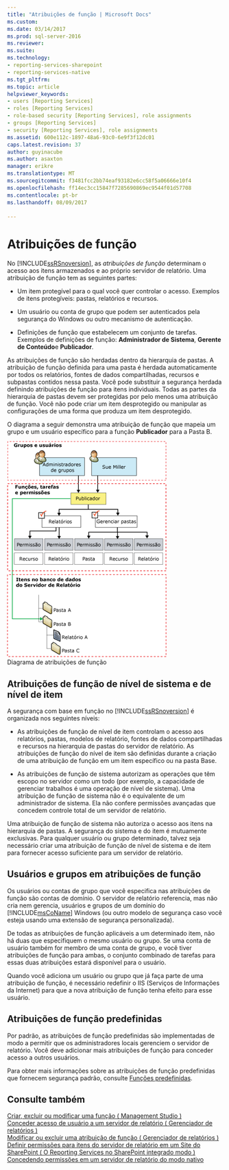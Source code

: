 ```yaml
---
title: "Atribuições de função | Microsoft Docs"
ms.custom: 
ms.date: 03/14/2017
ms.prod: sql-server-2016
ms.reviewer: 
ms.suite: 
ms.technology:
- reporting-services-sharepoint
- reporting-services-native
ms.tgt_pltfrm: 
ms.topic: article
helpviewer_keywords:
- users [Reporting Services]
- roles [Reporting Services]
- role-based security [Reporting Services], role assignments
- groups [Reporting Services]
- security [Reporting Services], role assignments
ms.assetid: 600e112c-1897-48a6-93c0-6e9f3f12dc01
caps.latest.revision: 37
author: guyinacube
ms.author: asaxton
manager: erikre
ms.translationtype: MT
ms.sourcegitcommit: f3481fcc2bb74eaf93182e6cc58f5a06666e10f4
ms.openlocfilehash: ff14ec3cc15847f7285690869ec9544f01d57708
ms.contentlocale: pt-br
ms.lasthandoff: 08/09/2017

---
```

# <a name="role-assignments"></a>Atribuições de função
  No [!INCLUDE[ssRSnoversion](../../includes/ssrsnoversion-md.md)], as *atribuições de função* determinam o acesso aos itens armazenados e ao próprio servidor de relatório. Uma atribuição de função tem as seguintes partes:  
  
-   Um item protegível para o qual você quer controlar o acesso. Exemplos de itens protegíveis: pastas, relatórios e recursos.  
  
-   Um usuário ou conta de grupo que podem ser autenticados pela segurança do Windows ou outro mecanismo de autenticação.  
  
-   Definições de função que estabelecem um conjunto de tarefas. Exemplos de definições de função: **Administrador de Sistema**, **Gerente de Conteúdo**e **Publicador**.  
  
 As atribuições de função são herdadas dentro da hierarquia de pastas. A atribuição de função definida para uma pasta é herdada automaticamente por todos os relatórios, fontes de dados compartilhadas, recursos e subpastas contidos nessa pasta. Você pode substituir a segurança herdada definindo atribuições de função para itens individuais. Todas as partes da hierarquia de pastas devem ser protegidas por pelo menos uma atribuição de função. Você não pode criar um item desprotegido ou manipular as configurações de uma forma que produza um item desprotegido.  
  
 O diagrama a seguir demonstra uma atribuição de função que mapeia um grupo e um usuário específico para a função **Publicador** para a Pasta B.  
  
 ![Diagrama de atribuições de função](../../reporting-services/security/media/report-securityarch.gif "diagrama de atribuições de função")  
Diagrama de atribuições de função  
  
## <a name="system-level-and-item-level-role-assignments"></a>Atribuições de função de nível de sistema e de nível de item  
 A segurança com base em função no [!INCLUDE[ssRSnoversion](../../includes/ssrsnoversion-md.md)] é organizada nos seguintes níveis:  
  
-   As atribuições de função de nível de item controlam o acesso aos relatórios, pastas, modelos de relatório, fontes de dados compartilhadas e recursos na hierarquia de pastas do servidor de relatório. As atribuições de função do nível de item são definidas durante a criação de uma atribuição de função em um item específico ou na pasta Base.  
  
-   As atribuições de função de sistema autorizam as operações que têm escopo no servidor como um todo (por exemplo, a capacidade de gerenciar trabalhos é uma operação de nível de sistema). Uma atribuição de função de sistema não é o equivalente de um administrador de sistema. Ela não confere permissões avançadas que concedem controle total de um servidor de relatório.  
  
 Uma atribuição de função de sistema não autoriza o acesso aos itens na hierarquia de pastas. A segurança do sistema e do item é mutuamente exclusivas. Para qualquer usuário ou grupo determinado, talvez seja necessário criar uma atribuição de função de nível de sistema e de item para fornecer acesso suficiente para um servidor de relatório.  
  
## <a name="users-and-groups-in-role-assignments"></a>Usuários e grupos em atribuições de função  
 Os usuários ou contas de grupo que você especifica nas atribuições de função são contas de domínio. O servidor de relatório referencia, mas não cria nem gerencia, usuários e grupos de um domínio do [!INCLUDE[msCoName](../../includes/msconame-md.md)] Windows (ou outro modelo de segurança caso você esteja usando uma extensão de segurança personalizada).  
  
 De todas as atribuições de função aplicáveis a um determinado item, não há duas que especifiquem o mesmo usuário ou grupo. Se uma conta de usuário também for membro de uma conta de grupo, e você tiver atribuições de função para ambas, o conjunto combinado de tarefas para essas duas atribuições estará disponível para o usuário.  
  
 Quando você adiciona um usuário ou grupo que já faça parte de uma atribuição de função, é necessário redefinir o IIS (Serviços de Informações da Internet) para que a nova atribuição de função tenha efeito para esse usuário.  
  
## <a name="predefined-role-assignments"></a>Atribuições de função predefinidas  
 Por padrão, as atribuições de função predefinidas são implementadas de modo a permitir que os administradores locais gerenciem o servidor de relatório. Você deve adicionar mais atribuições de função para conceder acesso a outros usuários.  
  
 Para obter mais informações sobre as atribuições de função predefinidas que fornecem segurança padrão, consulte [Funções predefinidas](../../reporting-services/security/role-definitions-predefined-roles.md).  
  
## <a name="see-also"></a>Consulte também  
 [Criar, excluir ou modificar uma função &#40; Management Studio &#41;](../../reporting-services/security/role-definitions-create-delete-or-modify.md)   
 [Conceder acesso de usuário a um servidor de relatório &#40; Gerenciador de relatórios &#41;](../../reporting-services/security/grant-user-access-to-a-report-server-report-manager.md)   
 [Modificar ou excluir uma atribuição de função &#40; Gerenciador de relatórios &#41;](../../reporting-services/security/role-assignments-modify-or-delete.md)   
 [Definir permissões para itens do servidor de relatório em um Site do SharePoint &#40; O Reporting Services no SharePoint integrado modo &#41;](../../reporting-services/security/set-permissions-for-report-server-items-on-a-sharepoint-site.md)   
 [Concedendo permissões em um servidor de relatório do modo nativo](../../reporting-services/security/granting-permissions-on-a-native-mode-report-server.md)  
  
  
